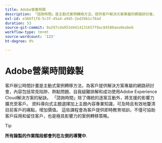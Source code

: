 ```yaml
---
title: Adobe營業時間
description: 「諮詢時間」是主動式案例轉換方法，提供客戶解決方案專屬的網路研討會。
exl-id: e368f1f8-5c3f-45a4-a9d5-2ed39b1c78ad
duration: 53
source-git-commit: 9a297cda953d4414131657f9ac84580aea0eabeb
workflow-type: tm+mt
source-wordcount: '123'
ht-degree: 0%

---
```


# Adobe營業時間錄製

客戶辦公時間計畫是主動式案例轉移方法，為客戶提供解決方案專屬的網路研討會，內容包括常見陷阱、熱點問題、自我疑難排解和成功使用Adobe Experience Cloud解決方案的秘訣。 「諮詢時間」除了傳統的逐案互動外，將支援的影響力擴充至客戶。 資料導向式主題選擇加上主題內容專業知識，可及時且有效地釐清目前客戶的痛點，增加價值。 這些課程會為客戶提供即時教育培訓，不僅可協助客戶採用和留住客戶，也是極具影響力的案例轉移策略。

>[!TIP]
>
>**所有錄製的作業階段都會列在左側的導覽中**.

<!--

## Featured

<table>
  <tr>
   <td>
      <a href="2022/cross-channel.md">
      <img alt="Level up Your Cross-channel Marketing with Adobe [!DNL Campaign Classic]" src="assets/cross-channel.png"/>
      </a>
      <div>
         <a href="./2022/cross-channel.md"><strong>Level up Your Cross-channel Marketing with Adobe [!DNL Campaign Classic]</strong></a>
         <br/>
      </div>
   </td>
   <td>
      <a href="2022/integrations.md">
      <img alt="Adobe [!DNL Campaign] integrations with a marketing ecosystem" src="assets/integrations.png"/>
      </a>
      <div>
         <a href="./2022/integrations.md"><strong>Adobe [!DNL Campaign] integrations with a marketing ecosystem</strong></a>
         <br/>
      </div>
   </td>
   <td>
      <a href="2022/tips.md">
      <img alt="Time saving tips from a pro" src="./assets/tips.png"/>
      </a>
      <div>
         <a href="2022/tips.md"><strong>Time saving tips from a pro</strong></a>
         <br/>
      </div>
   </td>
</table>

-->
